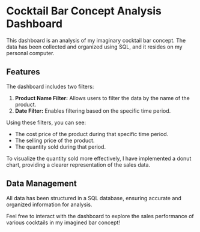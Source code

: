 # Cocktail Bar Concept Analysis Dashboard

This dashboard is an analysis of my imaginary cocktail bar concept. The data has been collected and organized using SQL, and it resides on my personal computer.

## Features

The dashboard includes two filters:
1. **Product Name Filter:** Allows users to filter the data by the name of the product.
2. **Date Filter:** Enables filtering based on the specific time period.

Using these filters, you can see:
- The cost price of the product during that specific time period.
- The selling price of the product.
- The quantity sold during that period.

To visualize the quantity sold more effectively, I have implemented a donut chart, providing a clearer representation of the sales data.

## Data Management

All data has been structured in a SQL database, ensuring accurate and organized information for analysis. 

Feel free to interact with the dashboard to explore the sales performance of various cocktails in my imagined bar concept!
